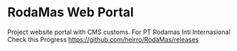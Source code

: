 # RodaMas Web Portal

Project website portal with CMS customs. For PT Rodamas Inti Internasional
Check this Progress https://github.com/heirro/RodaMas/releases
